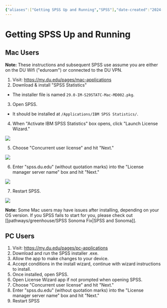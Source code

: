```yaml
---
{"aliases":["Getting SPSS Up and Running","SPSS"],"date-created":"2024-09-12T12:25","date-modified":"2024-09-13T12:24","dg-publish":true,"title":"Getting SPSS Up and Running","permalink":"/pathways/greenhouse/spss/","dgPassFrontmatter":true,"updated":"2024-09-13T12:24"}
---
```



# Getting SPSS Up and Running

## Mac Users

**Note:** These instructions and subsequent SPSS use assume you are either on the DU Wifi ("eduroam") or connected to the DU VPN.

1. Visit: <https://my.du.edu/pages/mac-applications>
2. Download & install "SPSS Statistics"
  - The installer file is named `29.0-IM-S29STATC-Mac-MD002.pkg`.
3. Open SPSS.
  - It should be installed at `/Applications/IBM SPSS Statistics/`.
4. When "Activate IBM SPSS Statistics" box opens, click "Launch License Wizard."

![](https://i.imgur.com/hvXuHhM.png)

5. Choose "Concurrent user license" and hit "Next."

![](https://i.imgur.com/FC9ZCIb.png)

6. Enter "spss.du.edu" (without quotation marks) into the "License manager server name" box and hit "Next."

![](https://i.imgur.com/PLCKdjd.png)

7. Restart SPSS.

![](https://i.imgur.com/DB1KVO1.png)

**Note:** Some Mac users may have issues after installing, depending on your OS version. If you SPSS fails to start for you, please check out [[pathways/greenhouse/SPSS Sonoma Fix\|SPSS and Sonoma]].

## PC Users

1. Visit: <https://my.du.edu/pages/pc-applications>
2. Download and run the SPSS installer .exe.
3. Allow the app to make changes to your device. 
4. Accept conditions in the install wizard, continue with wizard instructions to install. 
5. Once installed, open SPSS. 
6. Open License Wizard app if not prompted when opening SPSS. 
7. Choose "Concurrent user license" and hit "Next."
8. Enter "spss.du.edu" (without quotation marks) into the "License manager server name" box and hit "Next."
9. Restart SPSS
